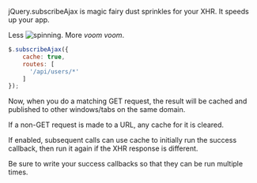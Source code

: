 jQuery.subscribeAjax is magic fairy dust sprinkles for your XHR. It speeds up your app.

Less ![spinning](http://www3.uni-bonn.de/spinner.gif "Spinner"). More _voom voom_.

```javascript
$.subscribeAjax({
	cache: true,
	routes: [
	  '/api/users/*'
	]
});
```

Now, when you do a matching GET request, the result will be cached and published to other windows/tabs on the same domain.

If a non-GET request is made to a URL, any cache for it is cleared.

If enabled, subsequent calls can use cache to initially run the success callback, then run it again if the XHR response is different.

Be sure to write your success callbacks so that they can be run multiple times.
